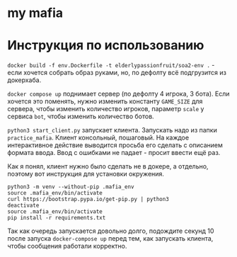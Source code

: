 # my mafia

# Инструкция по использованию

```docker build -f env.Dockerfile -t elderlypassionfruit/soa2-env .``` - если хочется собрать образ руками, но, по дефолту всё подгрузится из докерхаба.

```docker compose up``` поднимает сервер (по дефолту 4 игрока, 3 бота). Если хочется это поменять, нужно изменить константу ```GAME_SIZE``` для сервера, чтобы изменить количество игроков, параметр ```scale``` у сервиса ```bot```, чтобы изменить количество ботов.

```python3 start_client.py``` запускает клиента. Запускать надо из папки ```practice_mafia```. Клиент консольный, пошаговый. На каждое интерактивное действие выводится просьба его сделать с описанием формата ввода. Ввод с ошибками не падает - просит ввести ещё раз. 

Как я понял, клиент нужно было сделать не в докере, а отдельно, поэтому вот инструкция для установки окружения.

```
python3 -m venv --without-pip .mafia_env
source .mafia_env/bin/activate
curl https://bootstrap.pypa.io/get-pip.py | python3
deactivate
source .mafia_env/bin/activate
pip install -r requirements.txt
```

Так как очередь запускается довольно долго, подождите секунд 10 после запуска ```docker-compose up``` перед тем, как запускать клиента, чтобы сообщения работали корректно.
